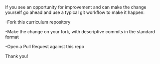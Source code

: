 If you see an opportunity for improvement and can make the change yourself go ahead and use a typical git workflow to make it happen:

-Fork this curriculum repository

-Make the change on your fork, with descriptive commits in the standard format

-Open a Pull Request against this repo

Thank you!
